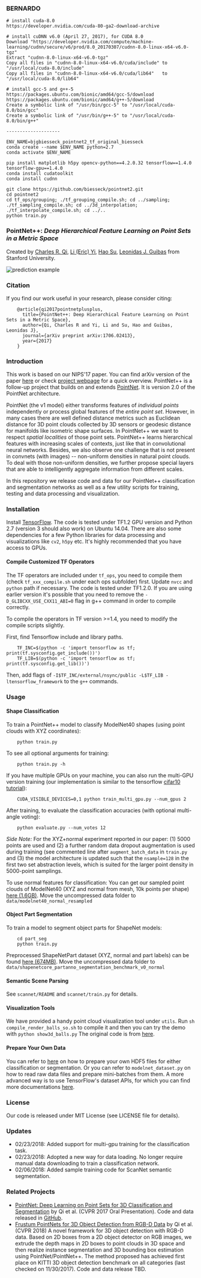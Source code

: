 ### BERNARDO

```
# install cuda-8.0
https://developer.nvidia.com/cuda-80-ga2-download-archive

# install cuDNN v6.0 (April 27, 2017), for CUDA 8.0
Download "https://developer.nvidia.com/compute/machine-learning/cudnn/secure/v6/prod/8.0_20170307/cudnn-8.0-linux-x64-v6.0-tgz"
Extract "cudnn-8.0-linux-x64-v6.0-tgz"
Copy all files in "cudnn-8.0-linux-x64-v6.0/cuda/include" to "/usr/local/cuda-8.0/include"
Copy all files in "cudnn-8.0-linux-x64-v6.0/cuda/lib64"   to "/usr/local/cuda-8.0/lib64"

# install gcc-5 and g++-5
https://packages.ubuntu.com/bionic/amd64/gcc-5/download
https://packages.ubuntu.com/bionic/amd64/g++-5/download
Create a symbolic link of "/usr/bin/gcc-5" to "/usr/local/cuda-8.0/bin/gcc"
Create a symbolic link of "/usr/bin/g++-5" to "/usr/local/cuda-8.0/bin/g++"

--------------------

ENV_NAME=bjgbiesseck_pointnet2_tf_original_biesseck
conda create --name $ENV_NAME python=2.7
conda activate $ENV_NAME

pip install matplotlib h5py opencv-python==4.2.0.32 tensorflow==1.4.0 tensorflow-gpu==1.4.0
conda install cudatoolkit
conda install cudnn

git clone https://github.com/biesseck/pointnet2.git
cd pointnet2
cd tf_ops/grouping; ./tf_grouping_compile.sh; cd ../sampling; ./tf_sampling_compile.sh; cd ../3d_interpolation; ./tf_interpolate_compile.sh; cd ../..
python train.py
```



### PointNet++: *Deep Hierarchical Feature Learning on Point Sets in a Metric Space*
Created by <a href="http://charlesrqi.com" target="_blank">Charles R. Qi</a>, <a href="http://stanford.edu/~ericyi">Li (Eric) Yi</a>, <a href="http://ai.stanford.edu/~haosu/" target="_blank">Hao Su</a>, <a href="http://geometry.stanford.edu/member/guibas/" target="_blank">Leonidas J. Guibas</a> from Stanford University.

![prediction example](https://github.com/charlesq34/pointnet2/blob/master/doc/teaser.jpg)

### Citation
If you find our work useful in your research, please consider citing:

        @article{qi2017pointnetplusplus,
          title={PointNet++: Deep Hierarchical Feature Learning on Point Sets in a Metric Space},
          author={Qi, Charles R and Yi, Li and Su, Hao and Guibas, Leonidas J},
          journal={arXiv preprint arXiv:1706.02413},
          year={2017}
        }

### Introduction
This work is based on our NIPS'17 paper. You can find arXiv version of the paper <a href="https://arxiv.org/pdf/1706.02413.pdf">here</a> or check <a href="http://stanford.edu/~rqi/pointnet2">project webpage</a> for a quick overview. PointNet++ is a follow-up project that builds on and extends <a href="https://github.com/charlesq34/pointnet">PointNet</a>. It is version 2.0 of the PointNet architecture.

PointNet (the v1 model) either transforms features of *individual points* independently or process global features of the *entire point set*. However, in many cases there are well defined distance metrics such as Euclidean distance for 3D point clouds collected by 3D sensors or geodesic distance for manifolds like isometric shape surfaces. In PointNet++ we want to respect *spatial localities* of those point sets. PointNet++ learns hierarchical features with increasing scales of contexts, just like that in convolutional neural networks. Besides, we also observe one challenge that is not present in convnets (with images) -- non-uniform densities in natural point clouds. To deal with those non-uniform densities, we further propose special layers that are able to intelligently aggregate information from different scales.

In this repository we release code and data for our PointNet++ classification and segmentation networks as well as a few utility scripts for training, testing and data processing and visualization.

### Installation

Install <a href="https://www.tensorflow.org/install/">TensorFlow</a>. The code is tested under TF1.2 GPU version and Python 2.7 (version 3 should also work) on Ubuntu 14.04. There are also some dependencies for a few Python libraries for data processing and visualizations like `cv2`, `h5py` etc. It's highly recommended that you have access to GPUs.

#### Compile Customized TF Operators
The TF operators are included under `tf_ops`, you need to compile them (check `tf_xxx_compile.sh` under each ops subfolder) first. Update `nvcc` and `python` path if necessary. The code is tested under TF1.2.0. If you are using earlier version it's possible that you need to remove the `-D_GLIBCXX_USE_CXX11_ABI=0` flag in g++ command in order to compile correctly.

To compile the operators in TF version >=1.4, you need to modify the compile scripts slightly.

First, find Tensorflow include and library paths.

        TF_INC=$(python -c 'import tensorflow as tf; print(tf.sysconfig.get_include())')
        TF_LIB=$(python -c 'import tensorflow as tf; print(tf.sysconfig.get_lib())')
        
Then, add flags of `-I$TF_INC/external/nsync/public -L$TF_LIB -ltensorflow_framework` to the `g++` commands.

### Usage

#### Shape Classification

To train a PointNet++ model to classify ModelNet40 shapes (using point clouds with XYZ coordinates):

        python train.py

To see all optional arguments for training:

        python train.py -h

If you have multiple GPUs on your machine, you can also run the multi-GPU version training (our implementation is similar to the tensorflow <a href="https://github.com/tensorflow/models/tree/master/tutorials/image/cifar10">cifar10 tutorial</a>):

        CUDA_VISIBLE_DEVICES=0,1 python train_multi_gpu.py --num_gpus 2

After training, to evaluate the classification accuracies (with optional multi-angle voting):

        python evaluate.py --num_votes 12 

<i>Side Note:</i> For the XYZ+normal experiment reported in our paper: (1) 5000 points are used and (2) a further random data dropout augmentation is used during training (see commented line after `augment_batch_data` in `train.py` and (3) the model architecture is updated such that the `nsample=128` in the first two set abstraction levels, which is suited for the larger point density in 5000-point samplings.

To use normal features for classification: You can get our sampled point clouds of ModelNet40 (XYZ and normal from mesh, 10k points per shape) <a href="https://shapenet.cs.stanford.edu/media/modelnet40_normal_resampled.zip">here (1.6GB)</a>. Move the uncompressed data folder to `data/modelnet40_normal_resampled`

#### Object Part Segmentation

To train a model to segment object parts for ShapeNet models:

        cd part_seg
        python train.py

Preprocessed ShapeNetPart dataset (XYZ, normal and part labels) can be found <a href="https://shapenet.cs.stanford.edu/media/shapenetcore_partanno_segmentation_benchmark_v0_normal.zip">here (674MB)</a>. Move the uncompressed data folder to `data/shapenetcore_partanno_segmentation_benchmark_v0_normal`

#### Semantic Scene Parsing

See `scannet/README` and `scannet/train.py` for details.

#### Visualization Tools
We have provided a handy point cloud visualization tool under `utils`. Run `sh compile_render_balls_so.sh` to compile it and then you can try the demo with `python show3d_balls.py` The original code is from <a href="http://github.com/fanhqme/PointSetGeneration">here</a>.

#### Prepare Your Own Data
You can refer to <a href="https://github.com/charlesq34/3dmodel_feature/blob/master/io/write_hdf5.py">here</a> on how to prepare your own HDF5 files for either classification or segmentation. Or you can refer to `modelnet_dataset.py` on how to read raw data files and prepare mini-batches from them. A more advanced way is to use TensorFlow's dataset APIs, for which you can find more documentations <a href="https://www.tensorflow.org/programmers_guide/datasets">here</a>.

### License
Our code is released under MIT License (see LICENSE file for details).

### Updates
* 02/23/2018: Added support for multi-gpu training for the classification task.
* 02/23/2018: Adopted a new way for data loading. No longer require manual data downloading to train a classification network.
* 02/06/2018: Added sample training code for ScanNet semantic segmentation.

### Related Projects

* <a href="http://stanford.edu/~rqi/pointnet" target="_blank">PointNet: Deep Learning on Point Sets for 3D Classification and Segmentation</a> by Qi et al. (CVPR 2017 Oral Presentation). Code and data released in <a href="https://github.com/charlesq34/pointnet">GitHub</a>.
* <a href="https://arxiv.org/abs/1711.08488" target="_blank">Frustum PointNets for 3D Object Detection from RGB-D Data</a> by Qi et al. (CVPR 2018) A novel framework for 3D object detection with RGB-D data. Based on 2D boxes from a 2D object detector on RGB images, we extrude the depth maps in 2D boxes to point clouds in 3D space and then realize instance segmentation and 3D bounding box estimation using PointNet/PointNet++. The method proposed has achieved first place on KITTI 3D object detection benchmark on all categories (last checked on 11/30/2017). Code and data release TBD.
